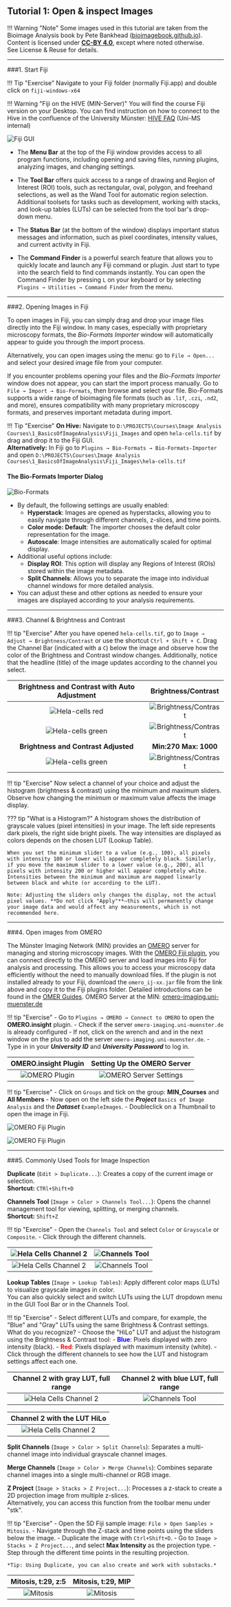 ## Tutorial 1: Open & inspect Images

!!! Warning "Note"
    Some images used in this tutorial are taken from the Bioimage Analysis book by Pete Bankhead ([bioimagebook.github.io](https://bioimagebook.github.io)). Content is licensed under [**CC-BY 4.0**](https://creativecommons.org/licenses/by/4.0/), except where noted otherwise. See License & Reuse for details.

---


###1. Start Fiji

!!! Tip "Exercise"
	Navigate to your Fiji folder (normally Fiji.app) and double click on `fiji-windows-x64`

!!! Warning "Fiji on the HIVE (MIN-Server)"
	You will find the course Fiji version on your Desktop. 
	You can find instruction on how to connect to the Hive in the confluence of the University Münster: [HIVE FAQ](https://confluence.uni-muenster.de/spaces/WWUIMW/pages/54528157/The+HIVE+-+FAQ) (Uni-MS internal)

![Fiji GUI](/../../assets/Fiji_GUI_notes.png)

- The **Menu Bar** at the top of the Fiji window provides access to all program functions, including opening and saving files, running plugins, analyzing images, and changing settings.

- The **Tool Bar** offers quick access to a range of drawing and Region of Interest (ROI) tools, such as rectangular, oval, polygon, and freehand selections, as well as the Wand Tool for automatic region selection. Additional toolsets for tasks such as development, working with stacks, and look-up tables (LUTs) can be selected from the tool bar's drop-down menu.

- The **Status Bar** (at the bottom of the window) displays important status messages and information, such as pixel coordinates, intensity values, and current activity in Fiji.

- The **Command Finder** is a powerful search feature that allows you to quickly locate and launch any Fiji command or plugin. Just start to type into the search field to find commands instantly. You can open the Command Finder by pressing `L` on your keyboard or by selecting `Plugins → Utilities → Command Finder` from the menu.
	
---
	
###2. Opening Images in Fiji

To open images in Fiji, you can simply drag and drop your image files directly into the Fiji window. In many cases, especially with proprietary microscopy formats, the *Bio-Formats Importer* window will automatically appear to guide you through the import process. 

Alternatively, you can open images using the menu: go to `File → Open...` and select your desired image file from your computer.

If you encounter problems opening your files and the *Bio-Formats Importer* window does not appear, you can start the import process manually. Go to `File → Import → Bio-Formats`, then browse and select your file. Bio-Formats supports a wide range of bioimaging file formats (such as `.lif`, `.czi`, `.nd2`, and more), ensures compatibility with many proprietary microscopy formats, and preserves important metadata during import.

!!! Tip "Exercise"
	**On Hive:** Navigate to `D:\PROJECTS\Courses\Image Analysis Courses\1_BasicsOfImageAnalysis\Fiji_Images` and open `hela-cells.tif` by drag and drop it to the Fiji GUI.  
	**Alternatively:** In Fiji go to `Plugins → Bio-Formats → Bio-Formats-Importer` and open
	`D:\PROJECTS\Courses\Image Analysis Courses\1_BasicsOfImageAnalysis\Fiji_Images\hela-cells.tif`
	


#### The Bio-Formats Importer Dialog
![Bio-Formats](/../assets/bio-formats.png)

- By default, the following settings are usually enabled:
    - **Hyperstack**: Images are opened as hyperstacks, allowing you to easily navigate through different channels, z-slices, and time points.
    - **Color mode: Default**: The importer chooses the default color representation for the image.
    - **Autoscale**: Image intensities are automatically scaled for optimal display.
- Additional useful options include:
	- **Display ROI**: This option will display any Regions of Interest (ROIs) stored within the image metadata.
	- **Split Channels**: Allows you to separate the image into individual channel windows for more detailed analysis.
- You can adjust these and other options as needed to ensure your images are displayed according to your analysis requirements.

---

###3. Channel & Brightness and Contrast

!!! tip "Exercise"
    After you have opened `hela-cells.tif`, go to `Image → Adjust → Brightness/Contrast` or use the shortcut `Ctrl + Shift + C`.
    Drag the Channel Bar (indicated with a `C`) below the image and observe how the color of the Brightness and Contrast window changes. Additionally, notice that the headline (title) of the image updates according to the channel you select.

|     **Brightness and Contrast with Auto Adjustment**         |      **Brightness/Contrast**     |
|:----:|:----:|
| ![Hela-cells red](/../assets/hela_red.png)      | ![Brightness/Contrast](/../assets/bc_red.png)      |
| ![Hela-cells green](/../assets/hela_green.png)  | ![Brightness/Contrast](/../assets/bc_green.png)    |
| **Brightness and Contrast Adjusted** | **Min:270 Max: 1000**  |
| ![Hela-cells green](/../assets/hela_green_adj.png) | ![Brightness/Contrast](/../assets/bc_green_adj.png) |


!!! tip "Exercise"
    Now select a channel of your choice and adjust the histogram (brightness & contrast) using the minimum and maximum sliders.  
    Observe how changing the minimum or maximum value affects the image display.

??? tip "What is a Histogram?"
    A histogram shows the distribution of grayscale values (pixel intensities) in your image. The left side represents dark pixels, the right side bright pixels. The way intensities are displayed as colors depends on the chosen LUT (Lookup Table).

    When you set the minimum slider to a value (e.g., 100), all pixels with intensity 100 or lower will appear completely black. Similarly, if you move the maximum slider to a lower value (e.g., 200), all pixels with intensity 200 or higher will appear completely white. Intensities between the minimum and maximum are mapped linearly between black and white (or according to the LUT).

    Note: Adjusting the sliders only changes the display, not the actual pixel values. **Do not click "Apply"**—this will permanently change your image data and would affect any measurements, which is not recommended here.

---
	
###4. Open images from OMERO

The Münster Imaging Network (MIN) provides an [OMERO](https://www.openmicroscopy.org/omero/) server for managing and storing microscopy images. With the [OMERO Fiji plugin](https://www.openmicroscopy.org/omero/), you can connect directly to the OMERO server and load images into Fiji for analysis and processing. This allows you to access your microscopy data efficiently without the need to manually download files. If the plugin is not installed already to your Fiji, download the `omero_ij-xx.jar` file from the link above and copy it to the Fiji plugins folder. Detailed introductions can be found in the [OMER Guides](https://omero-guides.readthedocs.io/en/latest/fiji/docs/installation.html). 
OMERO Server at the MIN: [omero-imaging.uni-muenster.de](omero-imaging.uni-muenster.de)

!!! tip "Exercise"
	- Go to `Plugins → OMERO → Connect to OMERO` to open the **OMERO.insight** plugin.
	- Check if the server `omero-imaging.uni-muenster.de` is already configured
		- If not, click on the wrench and and in the next window on the plus to add the server `omero-imaging.uni-muenster.de`.
	- Type in in your ***University ID*** and ***University Password*** to log in.
	
	
|     **OMERO.insight Plugin**         |      **Setting Up the OMERO Server**     |
|:----:|:----:|
| ![OMERO Plugin](/../assets/omero_insight_ij.png) | ![OMERO Server Settings](/../assets/omero_server.png) |

!!! tip "Exercise"
	- Click on `Groups` and tick on the group: **MIN_Courses** and **All Members**
	- Now open on the left side the ***Project*** `Basics of Image Analysis` and the ***Dataset*** `ExampleImages`.
	- Doubleclick on a Thumbnail to open the image in Fiji.

![OMERO Fiji Plugin](/../assets/omero_insight_groups.png)

![OMERO Fiji Plugin](/../assets/omero_insight_images.png)

---

###5. Commonly Used Tools for Image Inspection

**Duplicate** (`Edit > Duplicate...`): Creates a copy of the current image or selection.  
**Shortcut:** `CTRl+Shift+D`

**Channels Tool** (`Image > Color > Channels Tool...`): Opens the channel management tool for viewing, splitting, or merging channels.  
**Shortcut:** `Shift+Z`

!!! tip "Exercise"
	- Open the `Channels Tool` and select `Color` or `Grayscale` or `Composite`.
	- Click through the different channels.


| ![Hela Cells Channel 2](/../assets/hela_c2.png) | ![Channels Tool](/../assets/channels_c2.png) | 
| :----: | :---------: | 
| ![Hela Cells Channel 2](/../assets/hela_c2_gray.png) | ![Channels Tool](/../assets/channels_c2_gray.png) |

**Lookup Tables** (`Image > Lookup Tables`): Apply different color maps (LUTs) to visualize grayscale images in color.  
You can also quickly select and switch LUTs using the LUT dropdown menu in the GUI Tool Bar or in the Channels Tool.

!!! tip "Exercise"
    - Select different LUTs and compare, for example, the "Blue" and "Gray" LUTs using the same Brightness & Contrast settings. What do you recognize?
    - Choose the "HiLo" LUT and adjust the histogram using the Brightness & Contrast tool:
        - <span style="color: blue;">**Blue**</span>: Pixels displayed with zero intensity (black).
        - <span style="color: red;">**Red**</span>: Pixels displayed with maximum intensity (white).
    - Click through the different channels to see how the LUT and histogram settings affect each one.
	
|     **Channel 2 with gray LUT, full range**         |      **Channel 2 with blue LUT, full range**     |
| :----: | :---------: |
| ![Hela Cells Channel 2](/../assets/hela_c2_gray2.png) | ![Channels Tool](/../assets/hela_c2_blue.png) |




|     **Channel 2 with the LUT HiLo**         |
| :----: | 
| ![Hela Cells Channel 2](/../assets/hela_c2_hilo.png) | 



**Split Channels** (`Image > Color > Split Channels`): Separates a multi-channel image into individual grayscale channel images.

**Merge Channels** (`Image > Color > Merge Channels`): Combines separate channel images into a single multi-channel or RGB image.

**Z Project** (`Image > Stacks > Z Project...`): Processes a z-stack to create a 2D projection image from multiple z-slices.  
Alternatively, you can access this function from the toolbar menu under "stk".

!!! tip "Exercise"
    - Open the 5D Fiji sample image: `File > Open Samples > Mitosis`.
    - Navigate through the Z-stack and time points using the sliders below the image.
    - Duplicate the image with `Ctrl+Shift+D`.
    - Go to `Image > Stacks > Z Project...`, and select **Max Intensity** as the projection type.
    - Step through the different time points in the resulting projection.

    *Tip: Using Duplicate, you can also create and work with substacks.*
	

| **Mitosis, t:29, z:5**             | **Mitosis, t:29, MIP**          |
| :---------------------------------:| :------------------------------------------------------:|
| ![Mitosis](/../assets/mitosis.png)    | ![Mitosis](/../assets/mitosis_mip.png)                     |
